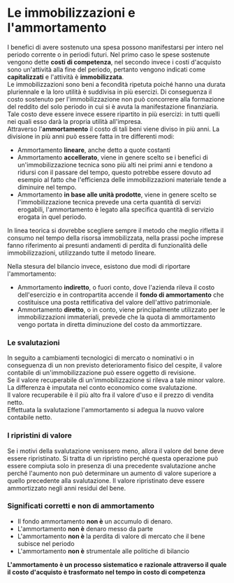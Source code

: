 # Le immobilizzazioni e l'ammortamento
I benefici di avere sostenuto una spesa possono manifestarsi per intero nel periodo corrente o in periodi futuri. Nel primo caso le spese sostenute vengono dette **costi di competenza**, nel secondo invece i costi d'acquisto sono un'attività alla fine del periodo, pertanto vengono indicati come **capitalizzati** e l'attività è **immobilizzata**.\
Le immobilizzazioni sono beni a fecondità ripetuta poiché hanno una durata pluriennale e la loro utilità è suddivisa in più esercizi. Di conseguenza il costo sostenuto per l'immobilizzazione non può concorrere alla formazione del reddito del solo periodo in cui si è avuta la manifestazione finanziaria. Tale costo deve essere invece essere ripartito in più esercizi: in tutti quelli nei quali esso darà la propria utilità all'impresa.\
Attraverso l'**ammortamento** il costo di tali beni viene diviso in più anni. La divisione in più anni può essere fatta in tre differenti modi:

- Ammortamento **lineare**, anche detto a quote costanti
- Ammortamento **accellerato**, viene in genere scelto se i benefici di un'immobilizzazione tecnica sono più alti nei primi anni e tendono a ridursi con il passare del tempo, questo potrebbe essere dovuto ad esempio al fatto che l'efficienza delle immobilizzazioni materiale tende a diminuire nel tempo.
- Ammortamento **in base alle unità prodotte**, viene in genere scelto se l'immobilizzazione tecnica prevede una certa quantità di servizi erogabili, l'ammortamento è legato alla specifica quantità di servizio erogata in quel periodo.

In linea teorica si dovrebbe scegliere sempre il metodo che meglio rifletta il consumo nel tempo della risorsa immobilizzata, nella prassi poche imprese fanno riferimento ai presunti andamenti di perdita di funzionalità delle immobilizzazioni, utilizzando tutte il metodo lineare.

Nella stesura del bilancio invece, esistono due modi di riportare l'ammortamento:

- Ammortamento **indiretto**, o fuori conto, dove l'azienda rileva il costo dell'esercizio e in contropartita accende il **fondo di ammortamento** che costituisce una posta rettificativa del valore dell'attivo patrimoniale.
- Ammortamento **diretto**, o in conto, viene principalmente utilizzato per le immobilizzazioni immateriali, prevede che la quota di ammortamento vengo portata in diretta diminuzione del costo da ammortizzare.

### Le svalutazioni
In seguito a cambiamenti tecnologici di mercato o nominativi o in conseguenza di un non previsto deterioramento fisico del cespite, il valore contabile di un'immobilizzazione può essere oggetto di revisione.\
Se il valore recuperabile di un'immobilizzazione si rileva a tale minor valore. La differenza è imputata nel conto economico come svalutazione.\
Il valore recuperabile è il più alto fra il valore d'uso e il prezzo di vendita netto.\
Effettuata la svalutazione l'ammortamento si adegua la nuovo valore contabile netto.

### I ripristini di valore
Se i motivi della svalutazione venissero meno, allora il valore del bene deve essere ripristinato. Si tratta di un ripristino perché questa operazione può essere compiuta solo in presenza di una precedente svalutazione anche perché l'aumento non può determinare un aumento di valore superiore a quello precedente alla svalutazione. Il valore ripristinato deve essere ammortizzato negli anni residui del bene.

### Significati corretti e non di ammortamento
- Il fondo ammortamento **non è** un accumulo di denaro.
- L'ammortamento **non è** denaro messo da parte
- L'ammortamento **non è** la perdita di valore di mercato che il bene subisce nel periodo
- L'ammortamento **non è** strumentale alle politiche di bilancio

**L'ammortamento è un processo sistematico e razionale attraverso il quale il costo d'acquisto è trasformato nel tempo in costo di competenza**
